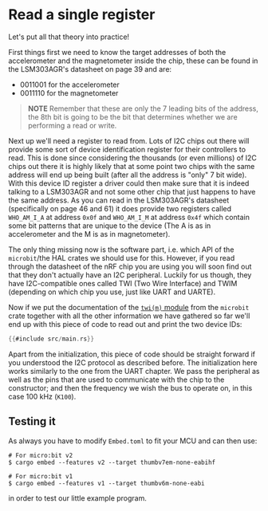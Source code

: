 # Read a single register

Let's put all that theory into practice!

First things first we need to know the target addresses of both the accelerometer
and the magnetometer inside the chip, these can be found in the LSM303AGR's
datasheet on page 39 and are:

- 0011001 for the accelerometer
- 0011110 for the magnetometer

> **NOTE** Remember that these are only the 7 leading bits of the address,
> the 8th bit is going to be the bit that determines whether we are
> performing a read or write.

Next up we'll need a register to read from. Lots of I2C chips out there will
provide some sort of device identification register for their controllers to read.
This is done since considering the thousands (or even millions) of I2C chips
out there it is highly likely that at some point two chips with the same address
will end up being built (after all the address is "only" 7 bit wide). With
this device ID register a driver could then make sure that it is indeed talking
to a LSM303AGR and not some other chip that just happens to have the same address.
As you can read in the LSM303AGR's datasheet (specifically on page 46 and 61)
it does provide two registers called `WHO_AM_I_A` at address `0x0f` and `WHO_AM_I_M`
at address `0x4f` which contain some bit patterns that are unique to the device
(The A is as in accelerometer and the M is as in magnetometer).

The only thing missing now is the software part, i.e. which API of the `microbit`/the HAL
crates we should use for this. However, if you read through the datasheet of the nRF chip
you are using you will soon find out that they don't actually have an I2C peripheral.
Luckily for us though, they have I2C-compatible ones called TWI (Two Wire Interface)
and TWIM (depending on which chip you use, just like UART and UARTE).

Now if we put the documentation of the [`twi(m)` module] from the `microbit` crate
together with all the other information we have gathered so far we'll end up with this
piece of code to read out and print the two device IDs:

[`twi(m)` module]: https://docs.rs/microbit-v2/0.11.0/microbit/hal/twim/index.html

``` rust
{{#include src/main.rs}}
```

Apart from the initialization, this piece of code should be straight forward if you
understood the I2C protocol as described before. The initialization here works similarly
to the one from the UART chapter.
We pass the peripheral as well as the pins that are used to communicate with the chip to the constructor; and then the frequency we wish the bus to operate on, in this case 100 kHz (`K100`).

## Testing it
As always you have to modify `Embed.toml` to fit your MCU and can then use:
```console
# For micro:bit v2
$ cargo embed --features v2 --target thumbv7em-none-eabihf

# For micro:bit v1
$ cargo embed --features v1 --target thumbv6m-none-eabi
```
in order to test our little example program.
